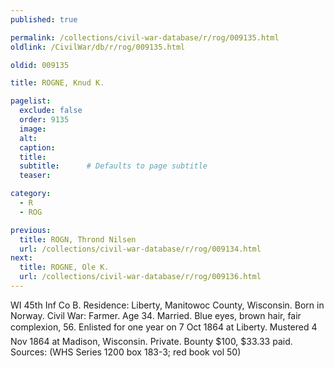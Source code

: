```yaml
---
published: true

permalink: /collections/civil-war-database/r/rog/009135.html
oldlink: /CivilWar/db/r/rog/009135.html

oldid: 009135

title: ROGNE, Knud K.

pagelist:
  exclude: false
  order: 9135
  image: 
  alt:
  caption:
  title:
  subtitle:      # Defaults to page subtitle
  teaser:

category: 
  - R 
  - ROG

previous:
  title: ROGN, Thrond Nilsen
  url: /collections/civil-war-database/r/rog/009134.html  
next:
  title: ROGNE, Ole K.
  url: /collections/civil-war-database/r/rog/009136.html   
---
```

WI 45th Inf Co B. Residence: Liberty, Manitowoc County, Wisconsin. Born in Norway. Civil War: Farmer. Age 34. Married. Blue eyes, brown hair, fair complexion, 5&#146;6&#148;. Enlisted for one year on 7 Oct 1864 at Liberty. Mustered 4 Nov 1864 at Madison, Wisconsin. Private. Bounty $100, $33.33 paid. Sources: (WHS Series 1200 box 183-3; red book vol 50)